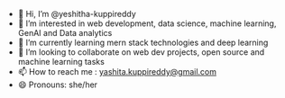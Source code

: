 - 👋 Hi, I’m @yeshitha-kuppireddy
- 👀 I’m interested in web development, data science, machine learning, GenAI and Data analytics
- 🌱 I’m currently learning mern stack technologies and deep learning 
- 💞️ I’m looking to collaborate on web dev projects, open source and machine learning tasks
- 📫 How to reach me : yashita.kuppireddy@gmail.com
- 😄 Pronouns: she/her


<!---
yeshitha-kuppireddy/yeshitha-kuppireddy is a ✨ special ✨ repository because its `README.md` (this file) appears on your GitHub profile.
You can click the Preview link to take a look at your changes.
--->

